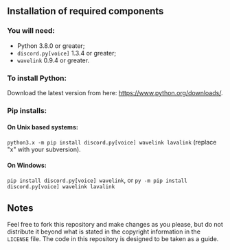 
## Installation of required components
### You will need:
- Python 3.8.0 or greater;
- `discord.py[voice]` 1.3.4 or greater;
- `wavelink` 0.9.4 or greater.

### To install Python:
Download the latest version from here: https://www.python.org/downloads/.

### Pip installs:
#### On Unix based systems:
`python3.x -m pip install discord.py[voice] wavelink lavalink` (replace "x" with your subversion).
#### On Windows:
`pip install discord.py[voice] wavelink`, or `py -m pip install discord.py[voice] wavelink lavalink`

## Notes
Feel free to fork this repository and make changes as you please, but do not distribute it beyond what is stated in the copyright information in the `LICENSE` file. The code in this repository is designed to be taken as a guide.

